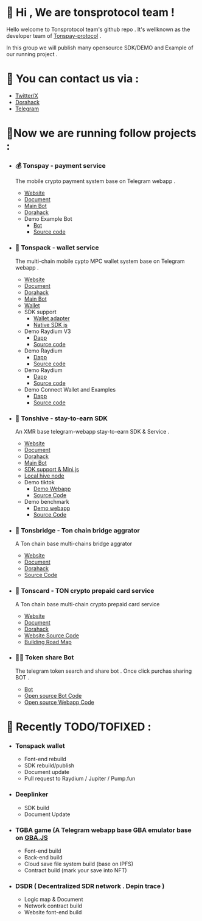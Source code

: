 # 👋 Hi , We are tonsprotocol team !

Hello welcome to Tonsprotocol team's github repo . It's wellknown as the developer team of [Tonspay-protocol](https://www.tonspay.top/) . 

In this group we will publish many opensource SDK/DEMO and Example of our running project . 

# 📱 You can contact us via : 

- [Twitter/X](https://x.com/tonsprotocols)
- [Dorahack](https://dorahacks.io/hacker/U_e8f8304a8683e)
- [Telegram](http://t.me/wikig16)
    

# 🌈Now we are running follow projects : 

- ### 💰 Tonspay - payment service
  The mobile crypto payment system base on Telegram webapp .
  - [Website](https://www.tonspay.top/)
  - [Document](http://docs.tonspay.top/)
  - [Main Bot](https://t.me/tonspay_bot)
  - [Dorahack](https://dorahacks.io/buidl/10811)
  - Demo Example Bot
    - [Bot](https://t.me/Steam_mystery_boxes_bot)
    - [Source code](https://github.com/Tonspay/Tonspay-demo-steam-mystery-box-bot)

- ### 👛 Tonspack - wallet service
  The multi-chain mobile cypto MPC wallet system base on Telegram webapp .
  - [Website](https://www.tonspack.com/)
  - [Document](http://docs.tonspack.com/)
  - [Dorahack](https://dorahacks.io/buidl/13591)
  - [Main Bot](https://t.me/tonspack_bot)
  - [Wallet](https://t.me/tonspack_bot/app)
  - SDK support
    - [Wallet adapter](https://github.com/Tonspay/wallet-adapter)
    - [Native SDK js](https://github.com/Tonspay/Tonspack-demo-and-SDK)
  - Demo Raydium V3
    - [Dapp](https://t.me/Tonspack_bot/gate?startapp=25K6n8x9BaUPfne6zFhSW9B5S9ZerNX5aeytN78)
    - [Source code](https://github.com/Tonspay/raydium-ui-v3)
  - Demo Raydium
    - [Dapp](https://t.me/Tonspack_bot/gate?startapp=j2mVGtSaxUkvnn89BzwPTkRVkUuSUXGdDG)
    - [Source code](https://github.com/Tonspay/raydium-frontend.git)
  - Demo Raydium
    - [Dapp](https://t.me/Tonspack_bot/gate?startapp=5k2tWE6P7gju7xaFZ7nRdmHLE7dQAsiJtXpRk6Na)
    - [Source code](https://github.com/Tonspay/Tonspack-demo-solana-tools)
  - Demo Connect Wallet and Examples
    - [Dapp](http://t.me/tonspack_bot/minidemo)
    - [Source code](https://github.com/Tonspay/Tonspack-demo-and-SDK)

- ### 🧙 Tonshive - stay-to-earn SDK
  An XMR base telegram-webapp stay-to-earn SDK & Service .
  - [Website](https://tonshive.xyz/)
  - [Document](http://docs.tonshive.xyz/)
  - [Dorahack](https://dorahacks.io/buidl/13195)
  - [Main Bot](https://t.me/tonshive_bot)
  - [SDK support & Mini.js](https://github.com/Tonspay/Tonshive-sdk)
  - [Local hive node](https://github.com/Tonspay/Tonshive-local-hive-node)
  - Demo tiktok
    - [Demo Webapp](https://t.me/tonshive_bot/demotiktok)
    - [Source Code](https://github.com/Tonspay/Tonshive-demo-tiktok)
  - Demo benchmark
    - [Demo webapp](https://t.me/tonshive_bot/benchmark)
    - [Source Code](https://github.com/Tonspay/Tonshive-sdk)
   
- ### 🚗 Tonsbridge - Ton chain bridge aggrator
  A Ton chain base multi-chains bridge aggrator
  - [Website](https://bridge.tonspay.top/)
  - [Document](https://docs.tonspay.top/tonsbridge/genral)
  - [Dorahack](https://dorahacks.io/buidl/11549)
  - [Source Code](https://github.com/Tonspay/Tonsbridge-EVM)

- ### 🍿 Tonscard - TON crypto prepaid card service
  A Ton chain base multi-chain crypto prepaid card service
  - [Website](https://tonscard.com/)
  - [Document](http://docs.tonscard.com/)
  - [Dorahack](https://dorahacks.io/buidl/12675)
  - [Website Source Code](https://github.com/Tonspay/Tonscard-website)
  - [Building Road Map](https://github.com/Tonspay/Tonscard-building-map)

- ### 👬🏻 Token share Bot
  The telegram token search and share bot . Once click purchas sharing BOT .
  - [Bot](https://t.me/tokenshare_bot)
  - [Open source Bot Code](https://github.com/Tonspay/Tokenshare_bot)
  - [Open source Webapp Code](https://github.com/Tonspay/Tokenshare_fontend)

# 🌚 Recently TODO/TOFIXED :
  - ### Tonspack wallet 
    - Font-end rebuild
    - SDK rebuild/publish
    - Document update
    - Pull request to Raydium / Jupiter / Pump.fun
  - ### Deeplinker
    - SDK build
    - Document Update
  - ### TGBA game (A Telegram webapp base GBA emulator base on [GBA.JS](https://github.com/andychase/gbajs2)
    - Font-end build
    - Back-end build
    - Cloud save file system build (base on IPFS)
    - Contract build (mark your save into NFT)
  - ### DSDR ( Decentralized SDR network . Depin trace )
    - Logic map & Document
    - Network contract build
    - Website font-end build
